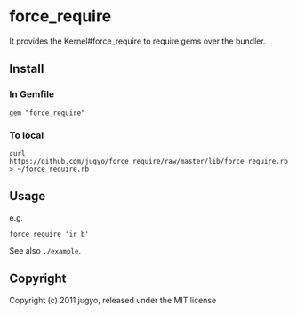 force_require
====

It provides the Kernel#force_require to require gems over the bundler.

Install
----

### In Gemfile

    gem "force_require"

### To local

    curl https://github.com/jugyo/force_require/raw/master/lib/force_require.rb > ~/force_require.rb

Usage
----

e.g.

    force_require 'ir_b'

See also `./example`.

Copyright
----

Copyright (c) 2011 jugyo, released under the MIT license
